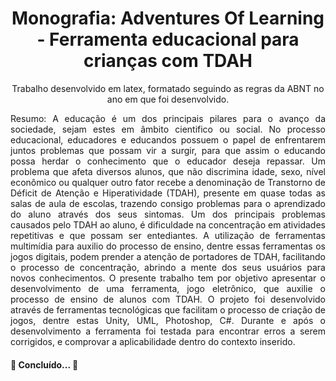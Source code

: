 <h1 align="center">Monografia: Adventures Of Learning - Ferramenta educacional para crianças com TDAH</h1>
<p align="center">Trabalho desenvolvido em latex, formatado seguindo as regras da ABNT no ano em que foi desenvolvido.</p>

<p align="justify">Resumo: A educação é um dos principais pilares para o avanço da sociedade, sejam estes em âmbito cientifico ou social. No processo educacional, educadores e educandos possuem o papel de enfrentarem juntos problemas que possam vir a surgir, para que assim o educando possa herdar o conhecimento que o educador deseja repassar. Um problema que afeta diversos alunos, que não discrimina idade, sexo, nível econômico ou qualquer outro fator recebe a denominação de Transtorno de Déficit de Atenção e Hiperatividade (TDAH), presente em quase todas as salas de aula de escolas, trazendo consigo problemas para o aprendizado do aluno através dos seus sintomas. Um dos principais problemas causados pelo TDAH ao aluno, é dificuldade na concentração em atividades repetitivas e que possam ser entediantes. A utilização de ferramentas multimídia para auxilio do processo de ensino, dentre essas ferramentas os jogos digitais, podem prender a atenção de portadores de TDAH, facilitando o processo de concentração, abrindo a mente dos seus usuários para novos conhecimentos. O presente trabalho tem por objetivo apresentar o desenvolvimento de uma ferramenta, jogo eletrônico, que auxilie o processo de ensino de alunos com TDAH. O projeto foi desenvolvido através de ferramentas tecnológicas que facilitam o processo de criação de jogos, dentre estas Unity, UML, Photoshop, C#. Durante e após o desenvolvimento a ferramenta foi testada para encontrar erros a serem corrigidos, e comprovar a aplicabilidade dentro do contexto inserido.</p>

<h4 align="left"> 
	🚧  Concluído...  🚧
</h4>
